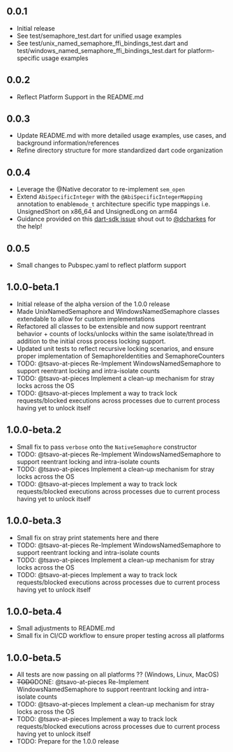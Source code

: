 ## 0.0.1
- Initial release
- See test/semaphore_test.dart for unified usage examples
- See test/unix_named_semaphore_ffi_bindings_test.dart and test/windows_named_semaphore_ffi_bindings_test.dart for platform-specific usage examples

## 0.0.2
- Reflect Platform Support in the README.md

## 0.0.3
- Update README.md with more detailed usage examples, use cases, and background information/references
- Refine directory structure for more standardized dart code organization

## 0.0.4
- Leverage the @Native decorator to re-implement `sem_open` 
- Extend `AbiSpecificInteger` with the `@AbiSpecificIntegerMapping` annotation to enable`mode_t` architecture specific type mappings i.e. UnsignedShort on x86_64 and UnsignedLong on arm64
- Guidance provided on this [dart-sdk issue](https://github.com/dart-lang/native/issues/1086) shout out to [@dcharkes](https://github.com/dcharkes) for the help!

## 0.0.5
- Small changes to Pubspec.yaml to reflect platform support

## 1.0.0-beta.1
- Initial release of the alpha version of the 1.0.0 release
- Made UnixNamedSemaphore and WindowsNamedSemaphore classes extendable to allow for custom implementations
- Refactored all classes to be extensible and now support reentrant behavior + counts of locks/unlocks within the same isolate/thread in addition to the initial cross process locking support.
- Updated unit tests to reflect recursive locking scenarios, and ensure proper implementation of SemaphoreIdentities and SemaphoreCounters
- TODO: @tsavo-at-pieces Re-Implement WindowsNamedSemaphore to support reentrant locking and intra-isolate counts
- TODO: @tsavo-at-pieces Implement a clean-up mechanism for stray locks across the OS
- TODO: @tsavo-at-pieces Implement a way to track lock requests/blocked executions across processes due to current process having yet to unlock itself

## 1.0.0-beta.2
- Small fix to pass `verbose` onto the `NativeSemaphore` constructor
- TODO: @tsavo-at-pieces Re-Implement WindowsNamedSemaphore to support reentrant locking and intra-isolate counts
- TODO: @tsavo-at-pieces Implement a clean-up mechanism for stray locks across the OS
- TODO: @tsavo-at-pieces Implement a way to track lock requests/blocked executions across processes due to current process having yet to unlock itself

## 1.0.0-beta.3
- Small fix on stray print statements here and there 
- TODO: @tsavo-at-pieces Re-Implement WindowsNamedSemaphore to support reentrant locking and intra-isolate counts
- TODO: @tsavo-at-pieces Implement a clean-up mechanism for stray locks across the OS
- TODO: @tsavo-at-pieces Implement a way to track lock requests/blocked executions across processes due to current process having yet to unlock itself

## 1.0.0-beta.4
- Small adjustments to README.md
- Small fix in CI/CD workflow to ensure proper testing across all platforms

## 1.0.0-beta.5
- All tests are now passing on all platforms ?? (Windows, Linux, MacOS)
- ~~TODO~~DONE: @tsavo-at-pieces Re-Implement WindowsNamedSemaphore to support reentrant locking and intra-isolate counts
- TODO: @tsavo-at-pieces Implement a clean-up mechanism for stray locks across the OS
- TODO: @tsavo-at-pieces Implement a way to track lock requests/blocked executions across processes due to current process having yet to unlock itself
- TODO: Prepare for the 1.0.0 release

